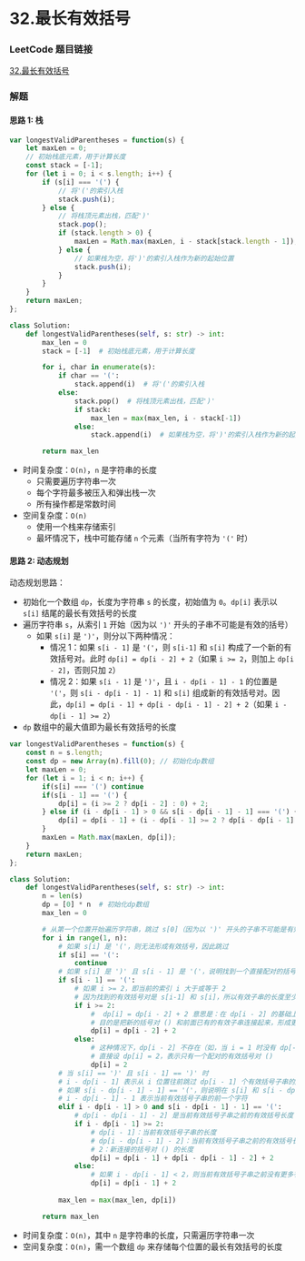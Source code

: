 # 32.最长有效括号

### LeetCode 题目链接

[32.最长有效括号](https://leetcode.cn/problems/longest-valid-parentheses/)

### 解题

#### 思路 1: 栈

```js
var longestValidParentheses = function(s) {
    let maxLen = 0;
    // 初始栈底元素，用于计算长度
    const stack = [-1]; 
    for (let i = 0; i < s.length; i++) {
        if (s[i] === '(') {
            // 将'('的索引入栈
            stack.push(i); 
        } else {
            // 将栈顶元素出栈，匹配')'
            stack.pop(); 
            if (stack.length > 0) {
                maxLen = Math.max(maxLen, i - stack[stack.length - 1]);
            } else {
                // 如果栈为空，将')'的索引入栈作为新的起始位置
                stack.push(i); 
            }
        }
    }
    return maxLen;
};
```
```python
class Solution:
    def longestValidParentheses(self, s: str) -> int:
        max_len = 0
        stack = [-1]  # 初始栈底元素，用于计算长度

        for i, char in enumerate(s):
            if char == '(':
                stack.append(i)  # 将'('的索引入栈
            else:
                stack.pop()  # 将栈顶元素出栈，匹配')'
                if stack:
                    max_len = max(max_len, i - stack[-1])
                else:
                    stack.append(i)  # 如果栈为空，将')'的索引入栈作为新的起始位置

        return max_len
```
- 时间复杂度：`O(n)`，`n` 是字符串的长度
  - 只需要遍历字符串一次
  - 每个字符最多被压入和弹出栈一次
  - 所有操作都是常数时间
- 空间复杂度：`O(n)`
  - 使用一个栈来存储索引
  - 最坏情况下，栈中可能存储 `n` 个元素（当所有字符为 `'('` 时）

#### 思路 2: 动态规划

动态规划思路：
- 初始化一个数组 `dp`，长度为字符串 `s` 的长度，初始值为 `0`。`dp[i]` 表示以 `s[i]` 结尾的最长有效括号的长度
- 遍历字符串 `s`，从索引 `1` 开始（因为以 `')'` 开头的子串不可能是有效的括号）
  - 如果 `s[i]` 是 `')'`，则分以下两种情况：
    - 情况 1：如果 `s[i - 1]` 是 `'('`，则 `s[i-1]` 和 `s[i]` 构成了一个新的有效括号对。此时 `dp[i] = dp[i - 2] + 2`（如果 `i >= 2`，则加上 `dp[i - 2]`，否则只加 `2`）
    - 情况 2：如果 `s[i - 1]` 是 `')'`，且 `i - dp[i - 1] - 1` 的位置是 `'('`，则 `s[i - dp[i - 1] - 1]` 和 `s[i]` 组成新的有效括号对。因此，`dp[i] = dp[i - 1] + dp[i - dp[i - 1] - 2] + 2`（如果 `i - dp[i - 1] >= 2`）
- `dp` 数组中的最大值即为最长有效括号的长度

```js
var longestValidParentheses = function(s) {
    const n = s.length;
    const dp = new Array(n).fill(0); // 初始化dp数组
    let maxLen = 0;
    for (let i = 1; i < n; i++) {
        if(s[i] === '(') continue
        if(s[i - 1] == '(') {
            dp[i] = (i >= 2 ? dp[i - 2] : 0) + 2;
        } else if (i - dp[i - 1] > 0 && s[i - dp[i - 1] - 1] === '(') {
            dp[i] = dp[i - 1] + (i - dp[i - 1] >= 2 ? dp[i - dp[i - 1] - 2] : 0) + 2;
        }
        maxLen = Math.max(maxLen, dp[i]);
    }
    return maxLen;
};
```
```python
class Solution:
    def longestValidParentheses(self, s: str) -> int:
        n = len(s)
        dp = [0] * n  # 初始化dp数组
        max_len = 0

        # 从第一个位置开始遍历字符串，跳过 s[0]（因为以 ')' 开头的子串不可能是有效括号）
        for i in range(1, n):
            # 如果 s[i] 是 '('，则无法形成有效括号，因此跳过
            if s[i] == '(':
                continue
            # 如果 s[i] 是 ')' 且 s[i - 1] 是 '('，说明找到一个直接配对的括号对 ()
            if s[i - 1] == '(':
                # 如果 i >= 2，即当前的索引 i 大于或等于 2
                # 因为找到的有效括号对是 s[i-1] 和 s[i]，所以有效子串的长度至少是 2
                if i >= 2:
                    #  dp[i] = dp[i - 2] + 2 意思是：在 dp[i - 2] 的基础上，加上当前配对的括号对 () 的长度 2
                    # 目的是把新的括号对 () 和前面已有的有效子串连接起来，形成更长的有效子串
                    dp[i] = dp[i - 2] + 2
                else:
                    # 这种情况下，dp[i - 2] 不存在（如，当 i = 1 时没有 dp[-1]），无法在前面的有效子串基础上加 2
                    # 直接设 dp[i] = 2，表示只有一个配对的有效括号对 ()
                    dp[i] = 2
            # 当 s[i] == ')' 且 s[i - 1] == ')' 时
            # i - dp[i - 1] 表示从 i 位置往前跳过 dp[i - 1] 个有效括号子串的起始位置
            # 如果 s[i - dp[i - 1] - 1] == '('，则说明在 s[i] 和 s[i - dp[i - 1] - 1] 之间形成了一个新的有效括号子串
            # i - dp[i - 1] - 1 表示当前有效括号子串的前一个字符
            elif i - dp[i - 1] > 0 and s[i - dp[i - 1] - 1] == '(':
                # dp[i - dp[i - 1] - 2] 是当前有效括号子串之前的有效括号长度
                if i - dp[i - 1] >= 2:
                    # dp[i - 1]：当前有效括号子串的长度
                    # dp[i - dp[i - 1] - 2]：当前有效括号子串之前的有效括号长度
                    # 2：新连接的括号对 () 的长度
                    dp[i] = dp[i - 1] + dp[i - dp[i - 1] - 2] + 2
                else:
                    # 如果 i - dp[i - 1] < 2，则当前有效括号子串之前没有更多有效括号子串（没有 dp[i - dp[i - 1] - 2]）
                    dp[i] = dp[i - 1] + 2
                    
            max_len = max(max_len, dp[i])

        return max_len
```
- 时间复杂度：`O(n)`，其中 `n` 是字符串的长度，只需遍历字符串一次
- 空间复杂度：`O(n)`，需一个数组 `dp` 来存储每个位置的最长有效括号的长度

